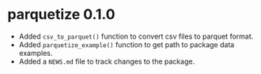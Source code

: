 # parquetize 0.1.0

* Added `csv_to_parquet()` function to convert csv files to parquet format.
* Added `parquetize_example()` function to get path to package data examples.
* Added a `NEWS.md` file to track changes to the package.
